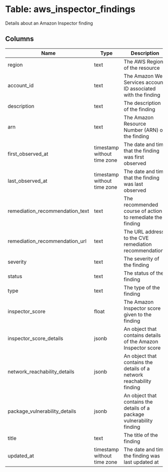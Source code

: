 
# Table: aws_inspector_findings
Details about an Amazon Inspector finding
## Columns
| Name        | Type           | Description  |
| ------------- | ------------- | -----  |
|region|text|The AWS Region of the resource|
|account_id|text|The Amazon Web Services account ID associated with the finding|
|description|text|The description of the finding|
|arn|text|The Amazon Resource Number (ARN) of the finding|
|first_observed_at|timestamp without time zone|The date and time that the finding was first observed|
|last_observed_at|timestamp without time zone|The date and time that the finding was last observed|
|remediation_recommendation_text|text|The recommended course of action to remediate the finding|
|remediation_recommendation_url|text|The URL address to the CVE remediation recommendations|
|severity|text|The severity of the finding|
|status|text|The status of the finding|
|type|text|The type of the finding|
|inspector_score|float|The Amazon Inspector score given to the finding|
|inspector_score_details|jsonb|An object that contains details of the Amazon Inspector score|
|network_reachability_details|jsonb|An object that contains the details of a network reachability finding|
|package_vulnerability_details|jsonb|An object that contains the details of a package vulnerability finding|
|title|text|The title of the finding|
|updated_at|timestamp without time zone|The date and time the finding was last updated at|
